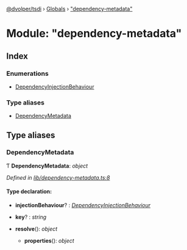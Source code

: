 [@dvolper/tsdi](../README.md) › [Globals](../globals.md) › ["dependency-metadata"](_dependency_metadata_.md)

# Module: "dependency-metadata"

## Index

### Enumerations

* [DependencyInjectionBehaviour](../enums/_dependency_metadata_.dependencyinjectionbehaviour.md)

### Type aliases

* [DependencyMetadata](_dependency_metadata_.md#dependencymetadata)

## Type aliases

###  DependencyMetadata

Ƭ **DependencyMetadata**: *object*

*Defined in [lib/dependency-metadata.ts:8](https://github.com/DavidVollmers/typescript-dependency-injection/blob/b1e22ef/packages/tsdi/lib/dependency-metadata.ts#L8)*

#### Type declaration:

* **injectionBehaviour**? : *[DependencyInjectionBehaviour](../enums/_dependency_metadata_.dependencyinjectionbehaviour.md)*

* **key**? : *string*

* **resolve**(): *object*

  * **properties**(): *object*
